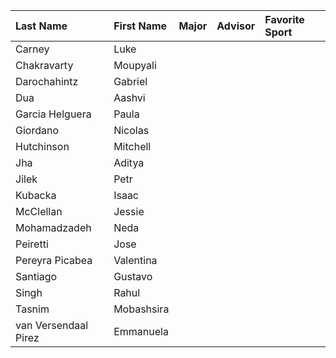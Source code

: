 | Last Name                    | First Name                   | Major                        | Advisor                      | Favorite Sport               |
| :--------------------------- | :--------------------------- | :--------------------------- | :--------------------------- | :--------------------------- |
| Carney | Luke |
| Chakravarty| Moupyali |
| Darochahintz| Gabriel |
| Dua | Aashvi |
| Garcia Helguera | Paula |
| Giordano | Nicolas |
| Hutchinson | Mitchell |
| Jha | Aditya |
| Jilek	| Petr |
| Kubacka	| Isaac |
| McClellan	| Jessie |
| Mohamadzadeh | Neda |
| Peiretti | Jose |
| Pereyra Picabea | Valentina |
| Santiago | Gustavo |
| Singh | Rahul |
| Tasnim | Mobashsira |
| van Versendaal Pirez | Emmanuela |
